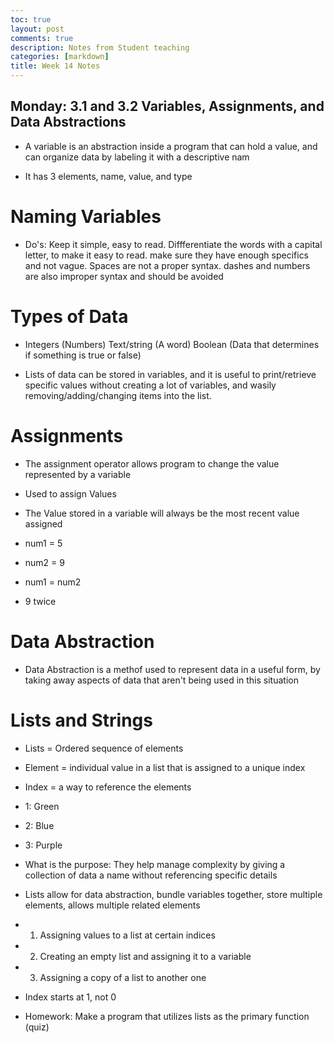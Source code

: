 ```yaml
---
toc: true
layout: post
comments: true
description: Notes from Student teaching
categories: [markdown]
title: Week 14 Notes
---  
```




## Monday: 3.1 and 3.2 Variables, Assignments, and Data Abstractions 


- A variable is an abstraction inside a program that can hold a value, and can organize data by labeling it with a descriptive nam 

- It has 3 elements, name, value, and type


# Naming Variables 

- Do's: Keep it simple, easy to read. Diffferentiate the words with a capital letter, to make it easy to read. make sure they have enough specifics and not vague. Spaces are not a proper syntax. dashes and numbers are also improper syntax and should be avoided 

# Types of Data 

- Integers (Numbers) Text/string (A word) Boolean (Data that determines if something is true or false) 

- Lists of data can be stored in variables, and it is useful to print/retrieve specific values without creating a lot of variables, and wasily removing/adding/changing items into the list. 

# Assignments 

- The assignment operator allows program to change the value represented by a variable 

- Used to assign Values 

- The Value stored in a variable will always be the most recent value assigned 

- num1 = 5 
- num2 = 9 
- num1 = num2 

- 9 twice 

# Data Abstraction 

- Data Abstraction is a methof used to represent data in a useful form, by taking away aspects of data that aren't being used in this situation 

# Lists and Strings 

- Lists = Ordered sequence of elements 

- Element = individual value in a list that is assigned to a unique index 

- Index = a way to reference the elements 

- 1: Green 
- 2: Blue 
- 3: Purple

- What is the purpose: They help manage complexity by giving a collection of data a name without referencing specific details  

- Lists allow for data abstraction, bundle variables together, store multiple elements, allows multiple related elements 

- 1. Assigning values to a list at certain indices 
- 2. Creating an empty list and assigning it to a variable 
- 3. Assigning a copy of a list to another one 

- Index starts at 1, not 0 

- Homework: Make a program that utilizes lists as the primary function (quiz)